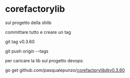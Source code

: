 # corefactorylib

sul progetto della shlib 

committare tutto e creare un tag

git tag v0.3.60

git push origin --tags

 

 

per caricare la lib sul progetto devops:

go get github.com/pasqualepunzo/corefactorylib@v0.3.60